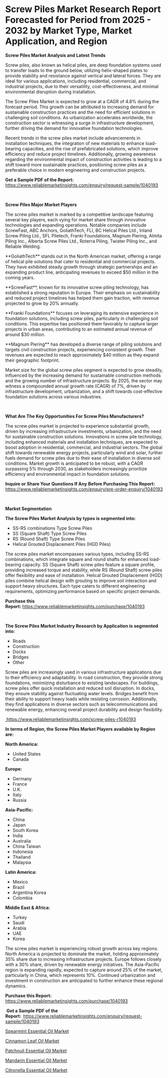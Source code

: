 <p><h1>Screw Piles Market Research Report Forecasted for Period from 2025 -  2032 by Market Type, Market Application, and Region</h1></p><p><strong>Screw Piles Market Analysis and Latest Trends</strong></p>
<p><p>Screw piles, also known as helical piles, are deep foundation systems used to transfer loads to the ground below, utilizing helix-shaped plates to provide stability and resistance against vertical and lateral forces. They are ideal for various applications, including residential, commercial, and industrial projects, due to their versatility, cost-effectiveness, and minimal environmental disruption during installation. </p><p>The Screw Piles Market is expected to grow at a CAGR of 4.8% during the forecast period. This growth can be attributed to increasing demand for sustainable construction practices and the need for efficient solutions in challenging soil conditions. As urbanization accelerates worldwide, the construction sector is witnessing a surge in infrastructure development, further driving the demand for innovative foundation technologies.</p><p>Recent trends in the screw piles market include advancements in installation techniques, the integration of new materials to enhance load-bearing capacities, and the rise of prefabricated solutions, which improve efficiency and reduce project timelines. Additionally, growing awareness regarding the environmental impact of construction activities is leading to a shift toward more sustainable practices, positioning screw piles as a preferable choice in modern engineering and construction projects.</p></p>
<p><strong>Get a Sample PDF of the Report:&nbsp;</strong> <a href="https://www.reliablemarketinsights.com/enquiry/request-sample/1040193?utm_campaign=2276&utm_medium=2&utm_source=Github&utm_content=ia&utm_term=30012025&utm_id=screw-piles">https://www.reliablemarketinsights.com/enquiry/request-sample/1040193</a></p>
<p>&nbsp;</p>
<p><strong>Screw Piles Major Market Players</strong></p>
<p><p>The screw piles market is marked by a competitive landscape featuring several key players, each vying for market share through innovative technologies and expanding operations. Notable companies include ScrewFast, ABC Anchors, GoliathTech, FLI, BC Helical Piles Ltd., Inland Screw Piling Ltd., SFL Piletech, Franki Foundations, Magnum Piering, Almita Piling Inc., Alberta Screw Piles Ltd., Roterra Piling, Twister Piling Inc., and Reliable Welding.</p><p>**GoliathTech** stands out in the North American market, offering a range of helical pile solutions that cater to residential and commercial projects. They have exhibited steady growth through strategic partnerships and an expanding product line, anticipating revenues to exceed $50 million in the coming years.</p><p>**ScrewFast**, known for its innovative screw piling technology, has established a strong reputation in Europe. Their emphasis on sustainability and reduced project timelines has helped them gain traction, with revenue projected to grow by 20% annually.</p><p>**Franki Foundations** focuses on leveraging its extensive experience in foundation solutions, including screw piles, particularly in challenging soil conditions. This expertise has positioned them favorably to capture larger projects in urban areas, contributing to an estimated annual revenue of around $30 million.</p><p>**Magnum Piering** has developed a diverse range of piling solutions and targets civil construction projects, experiencing consistent growth. Their revenues are expected to reach approximately $40 million as they expand their geographic footprint.</p><p>Market size for the global screw piles segment is expected to grow steadily, influenced by the increasing demand for sustainable construction methods and the growing number of infrastructure projects. By 2025, the sector may witness a compounded annual growth rate (CAGR) of 7%, driven by infrastructure development, urbanization, and a shift towards cost-effective foundation solutions across various industries.</p></p>
<p>&nbsp;</p>
<p><strong>What Are The Key Opportunities For Screw Piles Manufacturers?</strong></p>
<p><p>The screw piles market is projected to experience substantial growth, driven by increasing infrastructure investments, urbanization, and the need for sustainable construction solutions. Innovations in screw pile technology, including enhanced materials and installation techniques, are expected to boost adoption in residential, commercial, and industrial sectors. The global shift towards renewable energy projects, particularly wind and solar, further fuels demand for screw piles due to their ease of installation in diverse soil conditions. Market growth is anticipated to be robust, with a CAGR surpassing 5% through 2030, as stakeholders increasingly prioritize efficiency and environmental impact in foundation solutions.</p></p>
<p><strong>Inquire or Share Your Questions If Any Before Purchasing This Report:</strong> <a href="https://www.reliablemarketinsights.com/enquiry/pre-order-enquiry/1040193?utm_campaign=2276&utm_medium=2&utm_source=Github&utm_content=ia&utm_term=30012025&utm_id=screw-piles">https://www.reliablemarketinsights.com/enquiry/pre-order-enquiry/1040193</a></p>
<p>&nbsp;</p>
<p><strong>Market Segmentation</strong></p>
<p><strong>The Screw Piles Market Analysis by types is segmented into:</strong></p>
<p><ul><li>SS-RS combinations Type Screw Piles</li><li>SS (Square Shaft) Type Screw Piles</li><li>RS (Round Shaft) Type Screw Piles</li><li>Helical Grouted Displacement Piles (HGD Piles)</li></ul></p>
<p><p>The screw piles market encompasses various types, including SS-RS combinations, which integrate square and round shafts for enhanced load-bearing capacity. SS (Square Shaft) screw piles feature a square profile, providing increased torque and stability, while RS (Round Shaft) screw piles offer flexibility and ease of installation. Helical Grouted Displacement (HGD) piles combine helical design with grouting to improve soil interaction and support heavy structures. Each type caters to different engineering requirements, optimizing performance based on specific project demands.</p></p>
<p><strong>Purchase this Report:&nbsp;</strong><a href="https://www.reliablemarketinsights.com/purchase/1040193?utm_campaign=2276&utm_medium=2&utm_source=Github&utm_content=ia&utm_term=30012025&utm_id=screw-piles">https://www.reliablemarketinsights.com/purchase/1040193</a></p>
<p>&nbsp;</p>
<p><strong>The Screw Piles Market Industry Research by Application is segmented into:</strong></p>
<p><ul><li>Roads</li><li>Construction</li><li>Docks</li><li>Bridges</li><li>Other</li></ul></p>
<p><p>Screw piles are increasingly used in various infrastructure applications due to their efficiency and adaptability. In road construction, they provide strong foundations, minimizing disturbance to existing landscapes. For buildings, screw piles offer quick installation and reduced soil disruption. In docks, they ensure stability against fluctuating water levels. Bridges benefit from their ability to support heavy loads while resisting corrosion. Additionally, they find applications in diverse sectors such as telecommunications and renewable energy, enhancing overall project durability and design flexibility.</p></p>
<p><a href="https://www.reliablemarketinsights.com/screw-piles-r1040193?utm_campaign=2276&utm_medium=2&utm_source=Github&utm_content=ia&utm_term=30012025&utm_id=screw-piles">&nbsp;https://www.reliablemarketinsights.com/screw-piles-r1040193</a></p>
<p><strong>In terms of Region, the Screw Piles Market Players available by Region are:</strong></p>
<p>
    <p> <strong> North America: </strong>
        <ul>
            <li>United States</li>
            <li>Canada</li>
        </ul>
        </p> 
    <p> <strong> Europe: </strong>
        <ul>
            <li>Germany</li>
            <li>France</li>
            <li>U.K.</li>
            <li>Italy</li>
            <li>Russia</li>
        </ul>
        </p> 
    <p> <strong> Asia-Pacific: </strong>
        <ul>
            <li>China</li>
            <li>Japan</li>
            <li>South Korea</li>
            <li>India</li>
            <li>Australia</li>
            <li>China Taiwan</li>
            <li>Indonesia</li>
            <li>Thailand</li>
            <li>Malaysia</li>
        </ul>
        </p> 
    <p> <strong> Latin America: </strong>
        <ul>
            <li>Mexico</li>
            <li>Brazil</li>
            <li>Argentina Korea</li>
            <li>Colombia</li>
        </ul>
        </p> 
    <p> <strong> Middle East & Africa: </strong>
        <ul>
            <li>Turkey</li>
            <li>Saudi</li>
            <li>Arabia</li>
            <li>UAE</li>
            <li>Korea</li>
        </ul>
    </p>
    </p>
<p><p>The screw piles market is experiencing robust growth across key regions. North America is projected to dominate the market, holding approximately 35% share due to increasing infrastructure projects. Europe follows closely with a 30% share, driven by renewable energy initiatives. The Asia-Pacific region is expanding rapidly, expected to capture around 25% of the market, particularly in China, which represents 10%. Continued urbanization and investment in construction are anticipated to further enhance these regional dynamics.</p></p>
<p><strong>Purchase this Report: </strong><a href="https://www.reliablemarketinsights.com/purchase/1040193?utm_campaign=2276&utm_medium=2&utm_source=Github&utm_content=ia&utm_term=30012025&utm_id=screw-piles">https://www.reliablemarketinsights.com/purchase/1040193</a></p>
<p>&nbsp;<strong>Get a Sample PDF of the Report:&nbsp;&nbsp;</strong><a href="https://www.reliablemarketinsights.com/enquiry/request-sample/1040193?utm_campaign=2276&utm_medium=2&utm_source=Github&utm_content=ia&utm_term=30012025&utm_id=screw-piles">https://www.reliablemarketinsights.com/enquiry/request-sample/1040193</a></p>
<p><strong></strong></p>
<p><p><a href="https://github.com/SanjidaMahmud54/Market-Research-Report-List-1/blob/main/spearmint-essential-oil-market.md?utm_campaign=2276&utm_medium=2&utm_source=Github&utm_content=ia&utm_term=30012025&utm_id=screw-piles">Spearmint Essential Oil Market</a></p><p><a href="https://github.com/manesros8/Market-Research-Report-List-1/blob/main/cinnamon-leaf-oil-market.md?utm_campaign=2276&utm_medium=2&utm_source=Github&utm_content=ia&utm_term=30012025&utm_id=screw-piles">Cinnamon Leaf Oil Market</a></p><p><a href="https://github.com/hgf64gh/Market-Research-Report-List-1/blob/main/patchouli-essential-oil-market.md?utm_campaign=2276&utm_medium=2&utm_source=Github&utm_content=ia&utm_term=30012025&utm_id=screw-piles">Patchouli Essential Oil Market</a></p><p><a href="https://github.com/marloy8/Market-Research-Report-List-6/blob/main/mandarin-essential-oil-market.md?utm_campaign=2276&utm_medium=2&utm_source=Github&utm_content=ia&utm_term=30012025&utm_id=screw-piles">Mandarin Essential Oil Market</a></p><p><a href="https://github.com/WashimHussain441/Market-Research-Report-List-1/blob/main/citronella-essential-oil-market.md?utm_campaign=2276&utm_medium=2&utm_source=Github&utm_content=ia&utm_term=30012025&utm_id=screw-piles">Citronella Essential Oil Market</a></p></p>